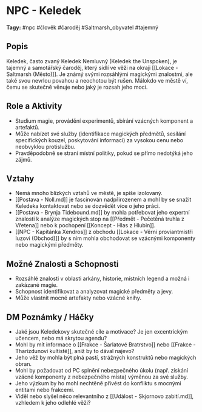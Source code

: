 # NPC - Keledek

**Tagy:** #npc #člověk #čaroděj #Saltmarsh_obyvatel #tajemný

## Popis
Keledek, často zvaný Keledek Nemluvný (Keledek the Unspoken), je tajemný a samotářský čaroděj, který sídlí ve věži na okraji [[Lokace - Saltmarsh (Město)]]. Je známý svými rozsáhlými magickými znalostmi, ale také svou nevrlou povahou a neochotou být rušen. Málokdo ve městě ví, čemu se skutečně věnuje nebo jaký je rozsah jeho moci.

## Role a Aktivity
*   Studium magie, provádění experimentů, sbírání vzácných komponent a artefaktů.
*   Může nabízet své služby (identifikace magických předmětů, sesílání specifických kouzel, poskytování informací) za vysokou cenu nebo neobvyklou protislužbu.
*   Pravděpodobně se straní místní politiky, pokud se přímo nedotýká jeho zájmů.

## Vztahy
*   Nemá mnoho blízkých vztahů ve městě, je spíše izolovaný.
*   [[Postava - Noll.md]] je fascinován nadpřirozenem a mohl by se snažit Keledeka kontaktovat nebo se dozvědět více o jeho práci.
*   [[Postava - Brynja Tidebound.md]] by mohla potřebovat jeho expertní znalosti k analýze magických stop na [[Předmět - Pečetěná truhla z Vřetena]] nebo k pochopení [[Koncept - Hlas z Hlubin]].
*   [[NPC - Kapitánka Xendros]] z obchodu [[Lokace - Věrní proviantmistři Iuzovi (Obchod)]] by s ním mohla obchodovat se vzácnými komponenty nebo magickými předměty.

## Možné Znalosti a Schopnosti
*   Rozsáhlé znalosti v oblasti arkány, historie, místních legend a možná i zakázané magie.
*   Schopnost identifikovat a analyzovat magické předměty a jevy.
*   Může vlastnit mocné artefakty nebo vzácné knihy.

## DM Poznámky / Háčky
*   Jaké jsou Keledekovy skutečné cíle a motivace? Je jen excentrickým učencem, nebo má skrytou agendu?
*   Mohl by mít informace o [[Frakce - Šarlatové Bratrstvo]] nebo [[Frakce - Tharizdunovi kultisté]], aniž by to dával najevo?
*   Jeho věž by mohla být plná pastí, strážných konstruktů nebo magických obran.
*   Mohl by požadovat od PC splnění nebezpečného úkolu (např. získání vzácné komponenty z nebezpečného místa) výměnou za své služby.
*   Jeho výzkum by ho mohl nechtěně přivést do konfliktu s mocnými entitami nebo frakcemi.
*   Viděl nebo slyšel něco relevantního z [[Událost - Skjornovo zabití.md]], vzhledem k jeho odlehlé věži?